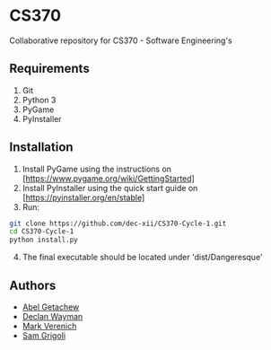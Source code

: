 # CS370

Collaborative repository for CS370 - Software Engineering's

## Requirements 
1. Git
2. Python 3
3. PyGame
4. PyInstaller

## Installation

1. Install PyGame using the instructions on [https://www.pygame.org/wiki/GettingStarted]
2. Install PyInstaller using the quick start guide on [https://pyinstaller.org/en/stable]
3. Run: 
```bash 
git clone https://github.com/dec-xii/CS370-Cycle-1.git
cd CS370-Cycle-1
python install.py
```
4. The final executable should be located under 'dist/Dangeresque'

## Authors

- [Abel Getachew](mailto:getacha@sunypoly.edu)
- [Declan Wayman](mailto:waymand@sunypoly.edu)
- [Mark Verenich](mailto:verenim1@sunypoly.edu)
- [Sam Grigoli](mailto:grigols@sunypoly.edu)
